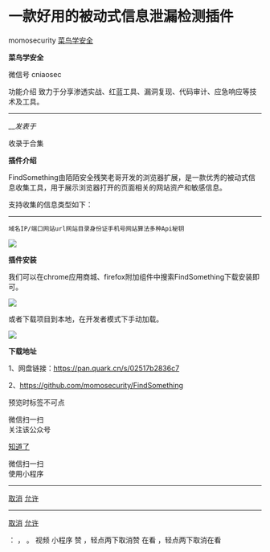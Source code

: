 #  一款好用的被动式信息泄漏检测插件

momosecurity  [ 菜鸟学安全 ](javascript:void\(0\);)

**菜鸟学安全** ![]()

微信号 cniaosec

功能介绍 致力于分享渗透实战、红蓝工具、漏洞复现、代码审计、应急响应等技术及工具。

____

___发表于_

收录于合集

**插件介绍**

FindSomething由陌陌安全残笑老哥开发的浏览器扩展，是一款优秀的被动式信息收集工具，用于展示浏览器打开的页面相关的网站资产和敏感信息。

支持收集的信息类型如下：

  *   *   *   *   *   *   *   * 

    
    
    域名IP/端口网站url网站目录身份证手机号网站算法多种Api秘钥

![](https://raw.githubusercontent.com/tuchuang9/tc1/refs/heads/main/public/20230714175523.png)

 **插件安装**

我们可以在chrome应用商城、firefox附加组件中搜索FindSomething下载安装即可。  

![](https://raw.githubusercontent.com/tuchuang9/tc1/refs/heads/main/public/20230714175524.png)

或者下载项目到本地，在开发者模式下手动加载。

![](https://raw.githubusercontent.com/tuchuang9/tc1/refs/heads/main/public/20230714175525.png)

 **下载地址**

1、网盘链接：https://pan.quark.cn/s/02517b2836c7

2、https://github.com/momosecurity/FindSomething

预览时标签不可点

微信扫一扫  
关注该公众号

[知道了](javascript:;)

微信扫一扫  
使用小程序

****

[取消](javascript:void\(0\);) [允许](javascript:void\(0\);)

****

[取消](javascript:void\(0\);) [允许](javascript:void\(0\);)

： ， 。   视频 小程序 赞 ，轻点两下取消赞 在看 ，轻点两下取消在看

